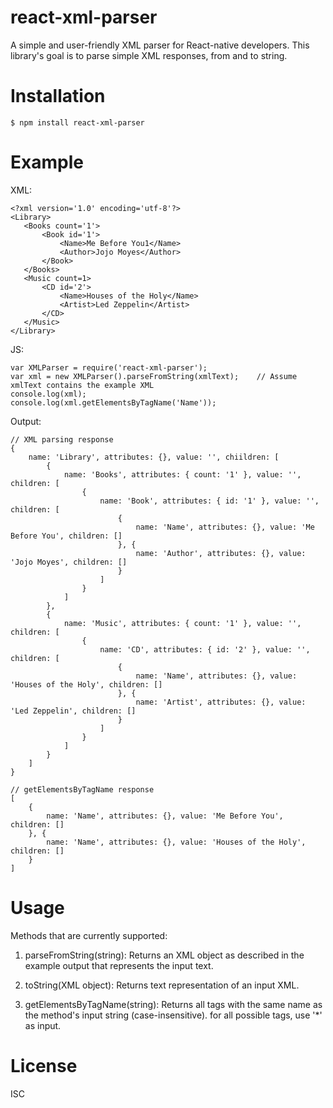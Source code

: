# react-xml-parser

A simple and user-friendly XML parser for React-native developers.
This library's goal is to parse simple XML responses, from and to string.

# Installation

```
$ npm install react-xml-parser
```

# Example

XML:

```
<?xml version='1.0' encoding='utf-8'?>
<Library>
   <Books count='1'>
       <Book id='1'>
           <Name>Me Before You1</Name>
           <Author>Jojo Moyes</Author>
       </Book>
   </Books>
   <Music count=1>
       <CD id='2'>
           <Name>Houses of the Holy</Name>
           <Artist>Led Zeppelin</Artist>
       </CD>
   </Music>
</Library>
```

JS:

```
var XMLParser = require('react-xml-parser');
var xml = new XMLParser().parseFromString(xmlText);    // Assume xmlText contains the example XML
console.log(xml);
console.log(xml.getElementsByTagName('Name'));
```

Output:

```
// XML parsing response
{
    name: 'Library', attributes: {}, value: '', chiildren: [
        {
            name: 'Books', attributes: { count: '1' }, value: '', children: [
                {
                    name: 'Book', attributes: { id: '1' }, value: '', children: [
                        {
                            name: 'Name', attributes: {}, value: 'Me Before You', children: []
                        }, {
                            name: 'Author', attributes: {}, value: 'Jojo Moyes', children: []
                        }
                    ]
                }
            ]
        },
        {
            name: 'Music', attributes: { count: '1' }, value: '', children: [
                {
                    name: 'CD', attributes: { id: '2' }, value: '', children: [
                        {
                            name: 'Name', attributes: {}, value: 'Houses of the Holy', children: []
                        }, {
                            name: 'Artist', attributes: {}, value: 'Led Zeppelin', children: []
                        }
                    ]
                }
            ]
        }
    ]
}

// getElementsByTagName response
[
    {
        name: 'Name', attributes: {}, value: 'Me Before You', children: []
    }, {
        name: 'Name', attributes: {}, value: 'Houses of the Holy', children: []
    }
]
```

# Usage

Methods that are currently supported:

1. parseFromString(string): Returns an XML object as described in the example output that represents the input text.

2. toString(XML object): Returns text representation of an input XML.

3. getElementsByTagName(string): Returns all tags with the same name as the method's input string (case-insensitive). for all possible tags, use '*' as input.

# License

ISC